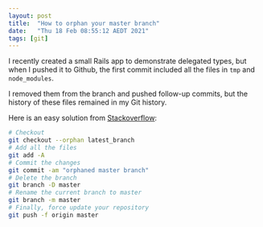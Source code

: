 ```yaml
---
layout: post
title:  "How to orphan your master branch"
date:   "Thu 18 Feb 08:55:12 AEDT 2021"
tags: [git]
---
```

I recently created a small Rails app to demonstrate delegated types, but when I pushed it to Github, the first commit included all the files in `tmp` and `node_modules`.

I removed them from the branch and pushed follow-up commits, but the history of these files remained in my Git history.

Here is an easy solution from [Stackoverflow](https://stackoverflow.com/questions/13716658/how-to-delete-all-commit-history-in-github):

```sh
# Checkout
git checkout --orphan latest_branch
# Add all the files
git add -A
# Commit the changes
git commit -am "orphaned master branch"
# Delete the branch
git branch -D master
# Rename the current branch to master
git branch -m master
# Finally, force update your repository
git push -f origin master
```
